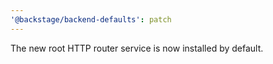 ```yaml
---
'@backstage/backend-defaults': patch
---
```


The new root HTTP router service is now installed by default.
